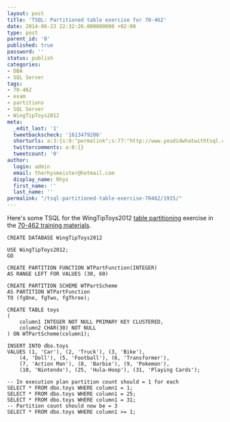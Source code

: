 ```yaml
---
layout: post
title: 'TSQL: Partitioned table exercise for 70-462'
date: 2014-06-23 22:32:26.000000000 +02:00
type: post
parent_id: '0'
published: true
password: ''
status: publish
categories:
- DBA
- SQL Server
tags:
- 70-462
- exam
- partitions
- SQL Server
- WingTipToys2012
meta:
  _edit_last: '1'
  tweetbackscheck: '1613479206'
  shorturls: a:3:{s:9:"permalink";s:77:"http://www.youdidwhatwithtsql.com/tsql-partitioned-table-exercise-70462/1915/";s:7:"tinyurl";s:26:"http://tinyurl.com/qfar94n";s:4:"isgd";s:19:"http://is.gd/V3dV2x";}
  twittercomments: a:0:{}
  tweetcount: '0'
author:
  login: admin
  email: therhysmeister@hotmail.com
  display_name: Rhys
  first_name: ''
  last_name: ''
permalink: "/tsql-partitioned-table-exercise-70462/1915/"
---
```

Here's some TSQL for the WingTipToys2012 [table partitioning](http://msdn.microsoft.com/en-us/library/ms188730.aspx "SQL Server 2012 Table Partitions") exercise in the [70-462 training materials](https://www.microsoft.com/learning/en-gb/exam-70-462.aspx "Administering Microsoft SQL Server 2012 Databases").

```
CREATE DATABASE WingTipToys2012

USE WingTipToys2012;
GO

CREATE PARTITION FUNCTION WTPartFunction(INTEGER)
AS RANGE LEFT FOR VALUES (30, 60)

CREATE PARTITION SCHEME WTPartScheme
AS PARTITION WTPartFunction
TO (fgOne, fgTwo, fgThree);

CREATE TABLE toys
(
	column1 INTEGER NOT NULL PRIMARY KEY CLUSTERED,
	column2 CHAR(30) NOT NULL
) ON WTPartScheme(column1);

INSERT INTO dbo.toys
VALUES (1, 'Car'), (2, 'Truck'), (3, 'Bike'),
	(4, 'Doll'), (5, 'Football'), (6, 'Transformer'),
	(7, 'Action Man'), (8, 'Barbie'), (9, 'Pokemon'),
	(10, 'Nintendo'), (25, 'Hula-Hoop'), (31, 'Playing Cards');

-- In execution plan partition count should = 1 for each
SELECT * FROM dbo.toys WHERE column1 = 1;
SELECT * FROM dbo.toys WHERE column1 = 25;
SELECT * FROM dbo.toys WHERE column1 = 31;
-- Partition count should now be = 3
SELECT * FROM dbo.toys WHERE column1 >= 1;
```
